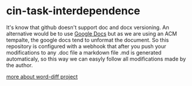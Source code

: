 # cin-task-interdependence

It's know that github doesn't support doc and docx versioning. An alternative would be to use [Google Docs](https://docs.google.com/) but as we are using an ACM tempalte, the google docs tend to unformat the document. So this repository is configured with a webhook that after you push your modifications to any .doc file a markdown file .md is generated automaticaly, so this way we can easyly follow all modifications made by the author.

[more about word-diff project](https://github.com/victorlaerte/word_diff)

